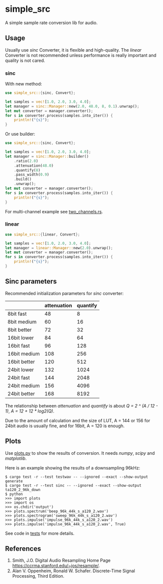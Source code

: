 # simple_src

A simple sample rate conversion lib for audio.

## Usage

Usually use *sinc* Converter, it is flexible and high-quality.
The *linear* Converter is not recommended unless performance is really important
and quality is not cared.

### sinc

With new method:

```rust
use simple_src::{sinc, Convert};

let samples = vec![1.0, 2.0, 3.0, 4.0];
let manager = sinc::Manager::new(2.0, 48.0, 8, 0.1).unwrap();
let mut converter = manager.converter();
for s in converter.process(samples.into_iter()) {
    println!("{s}");
}
```

Or use builder:

```rust
use simple_src::{sinc, Convert};

let samples = vec![1.0, 2.0, 3.0, 4.0];
let manager = sinc::Manager::builder()
    .ratio(2.0)
    .attenuation(48.0)
    .quantify(8)
    .pass_width(0.9)
    .build()
    .unwrap();
let mut converter = manager.converter();
for s in converter.process(samples.into_iter()) {
    println!("{s}");
}
```

For multi-channel example see [two_channels.rs](/examples/two_channels.rs).

### linear

```rust
use simple_src::{linear, Convert};

let samples = vec![1.0, 2.0, 3.0, 4.0];
let manager = linear::Manager::new(2.0).unwrap();
let mut converter = manager.converter();
for s in converter.process(samples.into_iter()) {
    println!("{s}");
}
```

## Sinc parameters

Recommended initialization parameters for *sinc* converter:

|              | attenuation | quantify |
| ------------ | ----------- | -------- |
| 8bit fast    | 48          | 8        |
| 8bit medium  | 60          | 16       |
| 8bit better  | 72          | 32       |
| 16bit lower  | 84          | 64       |
| 16bit fast   | 96          | 128      |
| 16bit medium | 108         | 256      |
| 16bit better | 120         | 512      |
| 24bit lower  | 132         | 1024     |
| 24bit fast   | 144         | 2048     |
| 24bit medium | 156         | 4096     |
| 24bit better | 168         | 8192     |

The relationship between *attenuation* and *quantify* is about
*Q = 2 ^ (A / 12 - 1)*, *A = 12 + 12 * log2(Q)*.

Due to the amount of calculation and the size of LUT, A = 144 or 156 for 24bit
audio is usually fine, and for 16bit, A = 120 is enough.

## Plots

Use [plots.py](/plots.py) to show the results of conversion. It needs *numpy*, *scipy*
and *matplotlib*.

Here is an example showing the results of a downsampling 96kHz:

```
$ cargo test -r --test testwav -- --ignored --exact --show-output generate
$ cargo test -r --test sinc -- --ignored --exact --show-output ta120_2_96k_down
$ python
>>> import plots
>>> import os
>>> os.chdir('output')
>>> plots.spectrum('beep_96k_44k_s_a120_2.wav')
>>> plots.spectrogram('sweep_96k_44k_s_a120_2.wav')
>>> plots.impulse('impulse_96k_44k_s_a120_2.wav')
>>> plots.impulse('impulse_96k_44k_s_a120_2.wav', True)
```

See code in [tests](/tests/) for more details.

## References

1. Smith, J.O. Digital Audio Resampling Home Page
    https://ccrma.stanford.edu/~jos/resample/.
2. Alan V. Oppenheim, Ronald W. Schafer.
    Discrete-Time Signal Processing, Third Edition.
